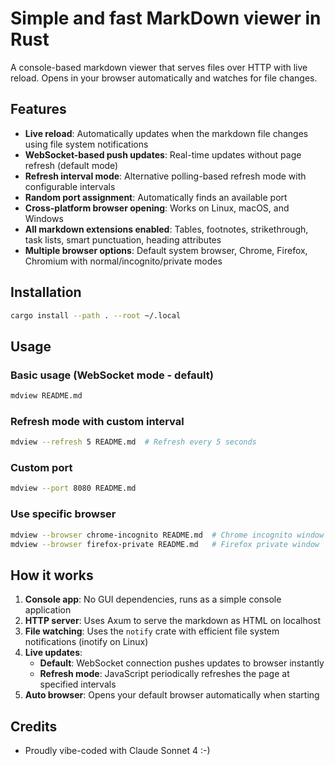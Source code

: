 # Simple and fast MarkDown viewer in Rust

A console-based markdown viewer that serves files over HTTP with live reload. Opens in your browser automatically and watches for file changes.

## Features

- **Live reload**: Automatically updates when the markdown file changes using file system notifications
- **WebSocket-based push updates**: Real-time updates without page refresh (default mode)
- **Refresh interval mode**: Alternative polling-based refresh mode with configurable intervals
- **Random port assignment**: Automatically finds an available port
- **Cross-platform browser opening**: Works on Linux, macOS, and Windows
- **All markdown extensions enabled**: Tables, footnotes, strikethrough, task lists, smart punctuation, heading attributes
- **Multiple browser options**: Default system browser, Chrome, Firefox, Chromium with normal/incognito/private modes

## Installation

```bash
cargo install --path . --root ~/.local
```

## Usage

### Basic usage (WebSocket mode - default)
```bash
mdview README.md
```

### Refresh mode with custom interval
```bash
mdview --refresh 5 README.md  # Refresh every 5 seconds
```

### Custom port
```bash
mdview --port 8080 README.md
```

### Use specific browser
```bash
mdview --browser chrome-incognito README.md  # Chrome incognito window
mdview --browser firefox-private README.md   # Firefox private window
```

## How it works

1. **Console app**: No GUI dependencies, runs as a simple console application
2. **HTTP server**: Uses Axum to serve the markdown as HTML on localhost
3. **File watching**: Uses the `notify` crate with efficient file system notifications (inotify on Linux)
4. **Live updates**:
   - **Default**: WebSocket connection pushes updates to browser instantly
   - **Refresh mode**: JavaScript periodically refreshes the page at specified intervals
5. **Auto browser**: Opens your default browser automatically when starting

## Credits

* Proudly vibe-coded with Claude Sonnet 4 :-)
